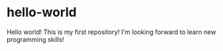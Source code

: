 # hello-world
Hello world! This is my first repository! I'm looking forward to learn new programming skills!
